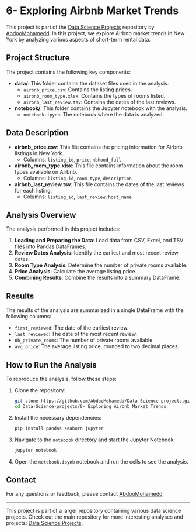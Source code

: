 # 6- Exploring Airbnb Market Trends

This project is part of the [Data Science Projects](https://github.com/AbdooMohamedd/Data-Science-projects) repository by [AbdooMohamedd](https://github.com/AbdooMohamedd). In this project, we explore Airbnb market trends in New York by analyzing various aspects of short-term rental data.

## Project Structure

The project contains the following key components:

- **data/**: This folder contains the dataset files used in the analysis.
  - `airbnb_price.csv`: Contains the listing prices.
  - `airbnb_room_type.xlsx`: Contains the types of rooms listed.
  - `airbnb_last_review.tsv`: Contains the dates of the last reviews.
- **notebook/**: This folder contains the Jupyter notebook with the analysis.
  - `notebook.ipynb`: The notebook where the data is analyzed.

## Data Description

- **airbnb_price.csv**: This file contains the pricing information for Airbnb listings in New York.
  - Columns: `listing_id`, `price`, `nbhood_full`
- **airbnb_room_type.xlsx**: This file contains information about the room types available on Airbnb.
  - Columns: `listing_id`, `room_type`, `description`
- **airbnb_last_review.tsv**: This file contains the dates of the last reviews for each listing.
  - Columns: `listing_id`, `last_review`, `host_name`

## Analysis Overview

The analysis performed in this project includes:

1. **Loading and Preparing the Data**: Load data from CSV, Excel, and TSV files into Pandas DataFrames.
2. **Review Dates Analysis**: Identify the earliest and most recent review dates.
3. **Room Type Analysis**: Determine the number of private rooms available.
4. **Price Analysis**: Calculate the average listing price.
5. **Combining Results**: Combine the results into a summary DataFrame.

## Results

The results of the analysis are summarized in a single DataFrame with the following columns:
- `first_reviewed`: The date of the earliest review.
- `last_reviewed`: The date of the most recent review.
- `nb_private_rooms`: The number of private rooms available.
- `avg_price`: The average listing price, rounded to two decimal places.

## How to Run the Analysis

To reproduce the analysis, follow these steps:

1. Clone the repository:
   ```bash
   git clone https://github.com/AbdooMohamedd/Data-Science-projects.git
   cd Data-Science-projects/6- Exploring Airbnb Market Trends
   ```

2. Install the necessary dependencies:
   ```bash
   pip install pandas seaborn jupyter
   ```

3. Navigate to the `notebook` directory and start the Jupyter Notebook:
   ```bash
   jupyter notebook
   ```

4. Open the `notebook.ipynb` notebook and run the cells to see the analysis.

## Contact

For any questions or feedback, please contact [AbdooMohamedd](https://github.com/AbdooMohamedd).

---

This project is part of a larger repository containing various data science projects. Check out the main repository for more interesting analyses and projects: [Data Science Projects](https://github.com/AbdooMohamedd/Data-Science-projects).
